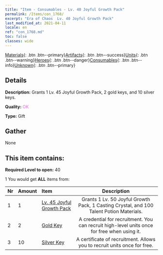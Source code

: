 ```yaml
---
title: "Item - Consumables - Lv. 40 Joyful Growth Pack"
permalink: /Items/con_1768/
excerpt: "Era of Chaos  Lv. 40 Joyful Growth Pack"
last_modified_at: 2021-04-11
locale: en
ref: "con_1768.md"
toc: false
classes: wide
---
```

 [Materials](/Items/){: .btn .btn--primary}[Artifacts](/Items/Artifacts/){: .btn .btn--success}[Units](/Items/Units/){: .btn .btn--warning}[Heroes](/Items/Heroes/){: .btn .btn--danger}[Consumables](/Items/Consumables/){: .btn .btn--info}[Unknown](/Items/Unknown/){: .btn .btn--primary}

## Details
 **Description:** Grants 1 Lv. 45 Joyful Growth Pack, 2 gold keys, and 10 silver keys.

 **Quality:** <span style="color: #DA70D6">OK</span>

 **Type:** Gift

## Gather

  None

## This item contains:

 **Required Level to open:** 40

 1 You would get **ALL** items  from:

  | Nr | Amount |     Item    | Description |
  |:---|:-------|:------------|:-----------:|
  | 1 | 1 | [Lv. 45 Joyful Growth Pack](/Items/con_1769/) | Grants 1 Lv. 50 Joyful Growth Pack, 1 Casting Crystal, and 100 Talent Potion Materials. | 
  | 2 | 2 | [Gold Key](/Items/con_783/) | A credential for recruitment. You can recruit high-level units once for free when using it. | 
  | 3 | 10 | [Silver Key](/Items/con_693/) | A certificate of recruitment. Allows you to recruit units once for free. | 
